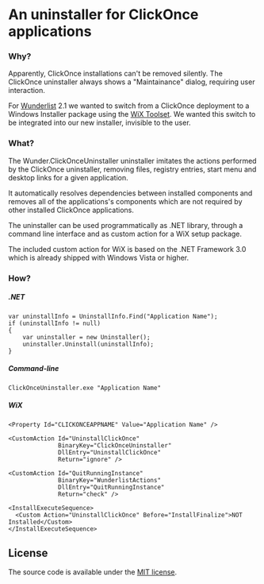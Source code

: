 An uninstaller for ClickOnce applications
===========================

### Why?

Apparently, ClickOnce installations can't be removed silently. The ClickOnce uninstaller always shows a "Maintainance" dialog, requiring user interaction. 

For [Wunderlist](http://www.6wunderkinder.com/wunderlist) 2.1 we wanted to switch from a ClickOnce deployment to a Windows Installer package using the [WiX Toolset](http://wixtoolset.org/). We wanted this switch to be integrated into our new installer, invisible to the user.

### What?

The Wunder.ClickOnceUninstaller uninstaller imitates the actions performed by the ClickOnce uninstaller, removing files, registry entries, start menu and desktop links for a given application. 

It automatically resolves dependencies between installed components and removes all of the applications's components which are not required by other installed ClickOnce applications.

The uninstaller can be used programmatically as .NET library, through a command line interface and as custom action for a WiX setup package. 

The included custom action for WiX is based on the .NET Framework 3.0 which is already shipped with Windows Vista or higher. 

### How?

##### .NET

    var uninstallInfo = UninstallInfo.Find("Application Name");
    if (uninstallInfo != null)
    {
        var uninstaller = new Uninstaller();
        uninstaller.Uninstall(uninstallInfo);
    }

##### Command-line

    ClickOnceUninstaller.exe "Application Name"

##### WiX

    <Property Id="CLICKONCEAPPNAME" Value="Application Name" />
    
    <CustomAction Id="UninstallClickOnce"
                  BinaryKey="ClickOnceUninstaller"
                  DllEntry="UninstallClickOnce"
                  Return="ignore" />

    <CustomAction Id="QuitRunningInstance"
                  BinaryKey="WunderlistActions"
                  DllEntry="QuitRunningInstance"
                  Return="check" />

    <InstallExecuteSequence>
      <Custom Action="UninstallClickOnce" Before="InstallFinalize">NOT Installed</Custom>
    </InstallExecuteSequence>

## License

The source code is available under the [MIT license](http://opensource.org/licenses/mit-license.php).
